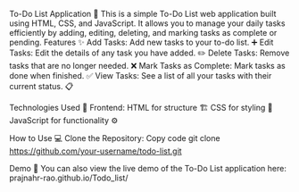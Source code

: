 To-Do List Application 📝
This is a simple To-Do List web application built using HTML, CSS, and JavaScript. It allows you to manage your daily tasks efficiently by adding, editing, deleting, and marking tasks as complete or pending.
Features ✨
Add Tasks: Add new tasks to your to-do list. ➕
Edit Tasks: Edit the details of any task you have added. ✏️
Delete Tasks: Remove tasks that are no longer needed. ❌
Mark Tasks as Complete: Mark tasks as done when finished. ✅
View Tasks: See a list of all your tasks with their current status. 📋

Technologies Used 🚀
Frontend:
HTML for structure 🏗️
CSS for styling 🎨
JavaScript for functionality ⚙️

How to Use 💻
Clone the Repository:
Copy code
git clone https://github.com/your-username/todo-list.git


Demo 🎥
You can also view the live demo of the To-Do List application here: prajnahr-rao.github.io/Todo_list/

